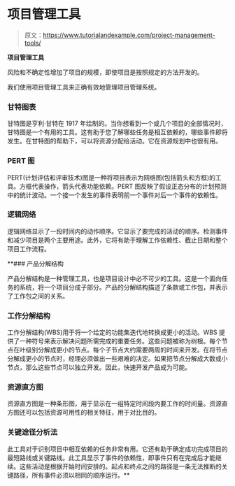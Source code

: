 # 项目管理工具

> 原文：<https://www.tutorialandexample.com/project-management-tools/>

**项目管理工具**

风险和不确定性增加了项目的规模，即使项目是按照规定的方法开发的。

我们使用项目管理工具来正确有效地管理项目管理系统。

### 甘特图表

甘特图是亨利·甘特在 1917 年绘制的。当你想看到一个或几个项目的全部情况时，甘特图是一个有用的工具。这有助于您了解哪些任务是相互依赖的，哪些事件即将发生。在甘特图的帮助下，可以将资源分配给活动。它在资源规划中也很有用。

### PERT 图

PERT(计划评估和评审技术)图是一种将项目表示为网络图(包括箭头和方框)的工具。方框代表操作，箭头代表功能依赖。PERT 图反映了假设正态分布的计划预测中的统计波动。一个接一个发生的事件表明前一个事件对后一个事件的依赖性。

### 逻辑网络

逻辑网络显示了一段时间内的动作顺序。它显示了要完成的活动的顺序。检测事件和减少项目是两个主要用途。此外，它将有助于理解工作依赖性、截止日期和整个项目工作流程。

 **### 产品分解结构

产品分解结构是一种管理工具，也是项目设计中必不可少的工具。这是一个面向任务的系统，将一个项目分成子部分。产品的分解结构描述了条款或工作包，并表示了工作包之间的关系。

### 工作分解结构

工作分解结构(WBS)用于将一个给定的功能集迭代地转换成更小的活动。WBS 提供了一种符号来表示解决问题所需完成的重要任务。这些问题被称为树根。每个节点在叶级别分解成更小的节点。每个子节点大约需要两周的时间来开发。在将节点分解成更小的节点时，经理必须做出一些艰难的决定。如果把节点分解成大数或小节点，那么这些节点可以独立开发。因此，快速开发产品成为可能。

### 资源直方图

资源直方图是一种条形图，用于显示在一组特定时间段内要工作的时间量。资源直方图还可以包括资源可用性的相关特征，用于对比目的。

### 关键途径分析法

此工具对于识别项目中相互依赖的任务非常有用。它还有助于确定成功完成项目的最短路线或关键路线。此工具显示了事件的依赖性，即事件只有在完成后才能继续。这些活动是根据开始时间安排的。起点和终点之间的路径是一条无法推断的关键路径，所有事件必须以相同的顺序运行。**